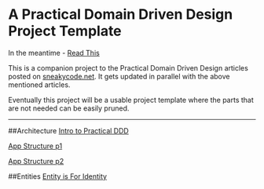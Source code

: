 # A Practical Domain Driven Design Project Template

In the meantime - [Read This](http://sneakycode.net/reflecting-on-domain-driven-design/)

This is a companion project to the Practical Domain Driven Design articles posted on [sneakycode.net](http://sneakycode.net).
It gets updated in parallel with the above mentioned articles.

Eventually this project will be a usable project template where the parts that are not needed can be easily pruned.

___

##Architecture
[Intro to Practical DDD](http://sneakycode.net/intro-to-practical-domain-driven-design/)

[App Structure p1](http://sneakycode.net/domain-driven-design-app-structure/)

[App Structure p2](http://sneakycode.net/domain-driven-design-app-structure-part-2/)

##Entities
[Entity is For Identity](http://sneakycode.net/entity-is-for-identity/)
